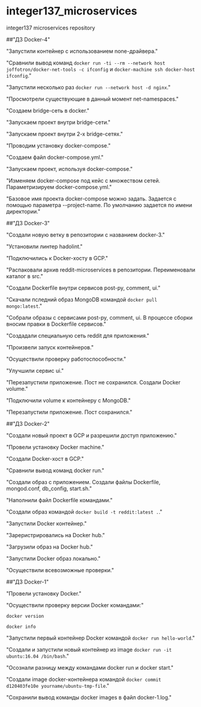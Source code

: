 # integer137_microservices
integer137 microservices repository

##"ДЗ Docker-4"

"Запустили контейнер с использованием none-драйвера."

"Сравнили вывод команд ````docker run -ti --rm --network host joffotron/docker-net-tools -c ifconfig```` и ````docker-machine ssh docker-host ifconfig````."

"Запустили несколько раз ````docker run --network host -d nginx````."

"Просмотрели существующие в данный момент net-namespaces."

"Создаем bridge-сеть в docker."

"Запускаем проект внутри bridge-сети."

"Запускаем проект внутри 2-х bridge-сетях."

"Проводим установку docker-compose."

"Создаем файл docker-compose.yml."

"Запускаем проект, используя docker-compose."

"Изменяем docker-compose под кейс с множеством сетей. Параметризируем docker-compose.yml."

"Базовое имя проекта docker-compose можно задать. Задается с помощью параметра --project-name. По умолчанию задается по имени директории."

##"ДЗ Docker-3"

"Создали новую ветку в репозитории с названием docker-3."

"Установили линтер hadolint."

"Подключились к Docker-хосту в GCP."

"Распаковали архив reddit-microservices в репозитории. Переименовали каталог в src."

"Создали Dockerfile внутри сервисов post-py, comment, ui."

"Скачали пследний образ MongoDB командой ````docker pull mongo:latest````."

"Собрали образы с сервисами post-py, comment, ui. В процессе сборки вносим правки в Dockerfile сервисов."

"Создадали специальную сеть reddit для приложения."

"Произвели запуск контейнеров."

"Осуществили проверку работоспособности."

"Улучшили сервис ui."

"Перезапустили приложение. Пост не сохранился. Создали Docker volume."

"Подключили volume к контейнеру с MongoDB."

"Перезапустили приложение. Пост сохранился."


##"ДЗ Docker-2"

"Создали новый проект в GCP и разрешили доступ приложению."

"Провели установку Docker machine."

"Создали Docker-хост в GCP."

"Сравнили вывод команд docker run."

"Создали образ с приложением. Создали файлы Dockerfile, mongod.conf, db_config, start.sh."

"Наполнили файл Dockerfile командами."

"Создали образ командой ````docker build -t reddit:latest .````."

"Запустили Docker контейнер."

"Зареристрировались на Docker hub."

"Загрузили образ на Docker hub."

"Запустили Docker образ локально."

"Осуществили всевозможные проверки."

##"ДЗ Docker-1"

"Провели установку Docker."

"Осуществили проверку версии Docker командами:"

````docker version````

````docker info````

"Запустили первый контейнер Docker командой ````docker run hello-world````."

"Создали и запустили новый контейнер из image ````docker run -it ubuntu:16.04 /bin/bash````."

"Осознали разницу между командами docker run и docker start."

"Создали image docker-контейнера командой ````docker commit d120403fe10e yourname/ubuntu-tmp-file````."

"Сохранили вывод команды docker images в файл docker-1.log."

